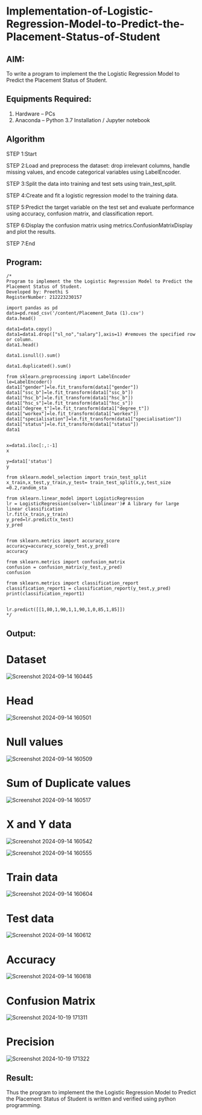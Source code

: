 # Implementation-of-Logistic-Regression-Model-to-Predict-the-Placement-Status-of-Student

## AIM:
To write a program to implement the the Logistic Regression Model to Predict the Placement Status of Student.

## Equipments Required:
1. Hardware – PCs
2. Anaconda – Python 3.7 Installation / Jupyter notebook

## Algorithm

STEP 1:Start

STEP 2:Load and preprocess the dataset: drop irrelevant columns, handle missing values, and encode categorical variables using LabelEncoder.

STEP 3:Split the data into training and test sets using train_test_split.

STEP 4:Create and fit a logistic regression model to the training data.

STEP 5:Predict the target variable on the test set and evaluate performance using accuracy, confusion matrix, and classification report.

STEP 6:Display the confusion matrix using metrics.ConfusionMatrixDisplay and plot the results.

STEP 7:End

## Program:
```
/*
Program to implement the the Logistic Regression Model to Predict the Placement Status of Student.
Developed by: Preethi S
RegisterNumber: 212223230157

import pandas as pd
data=pd.read_csv('/content/Placement_Data (1).csv')
data.head()

data1=data.copy()
data1=data1.drop(["sl_no","salary"],axis=1) #removes the specified row or column.
data1.head()

data1.isnull().sum()

data1.duplicated().sum()

from sklearn.preprocessing import LabelEncoder
le=LabelEncoder()
data1["gender"]=le.fit_transform(data1["gender"])
data1["ssc_b"]=le.fit_transform(data1["ssc_b"])
data1["hsc_b"]=le.fit_transform(data1["hsc_b"])
data1["hsc_s"]=le.fit_transform(data1["hsc_s"])
data1["degree_t"]=le.fit_transform(data1["degree_t"])
data1["workex"]=le.fit_transform(data1["workex"])
data1["specialisation"]=le.fit_transform(data1["specialisation"])
data1["status"]=le.fit_transform(data1["status"])
data1


x=data1.iloc[:,:-1]
x

y=data1['status']
y

from sklearn.model_selection import train_test_split
x_train,x_test,y_train,y_test= train_test_split(x,y,test_size =0.2,random_sta

from sklearn.linear_model import LogisticRegression
lr = LogisticRegression(solver='liblinear')# A library for large linear classification
lr.fit(x_train,y_train)
y_pred=lr.predict(x_test)
y_pred


from sklearn.metrics import accuracy_score
accuracy=accuracy_score(y_test,y_pred)
accuracy

from sklearn.metrics import confusion_matrix
confusion = confusion_matrix(y_test,y_pred)
confusion

from sklearn.metrics import classification_report
classification_report1 = classification_report(y_test,y_pred)
print(classification_report1)


lr.predict([[1,80,1,90,1,1,90,1,0,85,1,85]])
*/
```

## Output:

# Dataset

![Screenshot 2024-09-14 160445](https://github.com/user-attachments/assets/058681b1-bb75-412f-b01d-701362346bdc)

# Head

![Screenshot 2024-09-14 160501](https://github.com/user-attachments/assets/d68d5c04-06c5-4e8f-8216-adc1c28eb18b)

# Null values

![Screenshot 2024-09-14 160509](https://github.com/user-attachments/assets/e436b60c-e51a-4132-8081-de1769faefae)

# Sum of Duplicate values

![Screenshot 2024-09-14 160517](https://github.com/user-attachments/assets/7373e66c-3351-4a2b-922b-bc3a345440d4)

# X and Y data

![Screenshot 2024-09-14 160542](https://github.com/user-attachments/assets/28bd8242-7e7c-4b64-b666-ac9e8346a8b0)

![Screenshot 2024-09-14 160555](https://github.com/user-attachments/assets/c278e919-56fd-468f-9dac-5ced028d5dd0)

# Train data

![Screenshot 2024-09-14 160604](https://github.com/user-attachments/assets/163ae553-8d6a-4389-84e5-c11e27aab4e0)

# Test data

![Screenshot 2024-09-14 160612](https://github.com/user-attachments/assets/eb53d7db-ad1e-4ac1-a6be-c8a667447d7f)

# Accuracy

![Screenshot 2024-09-14 160618](https://github.com/user-attachments/assets/b9bec65b-d38f-4c2c-8b9e-e65ab8dc8e38)

# Confusion Matrix

![Screenshot 2024-10-19 171311](https://github.com/user-attachments/assets/9cf68af0-674a-4067-96f2-fc83fd61a945)

# Precision

![Screenshot 2024-10-19 171322](https://github.com/user-attachments/assets/d4be70ab-a87b-4eb1-a9d5-6726665b29b2)


## Result:
Thus the program to implement the the Logistic Regression Model to Predict the Placement Status of Student is written and verified using python programming.
